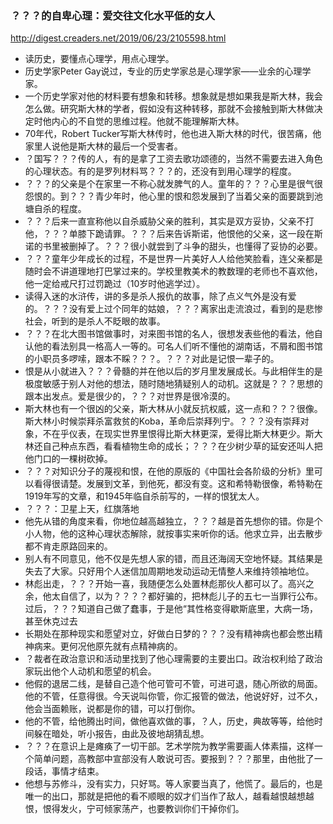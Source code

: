 ### ？？？的自卑心理：爱交往文化水平低的女人
http://digest.creaders.net/2019/06/23/2105598.html
- 读历史，要懂点心理学，用点心理学。
- 历史学家Peter Gay说过，专业的历史学家总是心理学家——业余的心理学家。
- 一个历史学家对他的材料要有想象和转移。想象就是想如果我是斯大林，我会怎么做。研究斯大林的学者，假如没有这种转移，那就不会接触到斯大林做决定时他内心的不自觉的思维过程。他就不能理解斯大林。
- 70年代，Robert Tucker写斯大林传时，他也进入斯大林的时代，很苦痛，他家里人说他是斯大林的最后一个受害者。
- ？国写？？？传的人，有的是拿了工资去歌功颂德的，当然不需要去进入角色的心理状态。有的是罗列材料骂？？？的，还没有到用心理学的程度。
- ？？？的父亲是个在家里一不称心就发脾气的人。童年的？？？心里是很气很怨恨的。到？？？青少年时，他心里的恨和怨发展到了当着父亲的面要跳到池塘自杀的程度。
- ？？？后来一直宣称他以自杀威胁父亲的胜利，其实是双方妥协，父亲不打他，？？？单膝下跪请罪。？？？后来告诉斯诺，他恨他的父亲，这一段在斯诺的书里被删掉了。？？？很小就尝到了斗争的甜头，也懂得了妥协的必要。
- ？？？童年少年成长的过程，不是世界一片美好人人给他笑脸看，连父亲都是随时会不讲道理地打巴掌过来的。学校里教美术的教数理的老师也不喜欢他，他一定给戒尺打过罚跪过（10岁时他逃学过）。
- 读得入迷的水浒传，讲的多是杀人报仇的故事，除了点义气外是没有爱的。？？？没有爱上过个同年的姑娘，？？？离家出走流浪过，看到的是悲惨社会，听到的是杀人不眨眼的故事。
- ？？？在北大图书馆做事时，对来图书馆的名人，很想发表些他的看法，他自认他的看法别具一格高人一等的。可名人们听不懂他的湖南话，不屑和图书馆的小职员多啰嗦，跟本不睬？？？。？？？对此是记恨一辈子的。
- 恨是从小就进入？？？骨髓的并在他以后的岁月里发展成长。与此相伴生的是极度敏感于别人对他的想法，随时随地猜疑别人的动机。这就是？？？思想的跟本出发点。爱是很少的，？？？对世界是很冷漠的。
- 斯大林也有一个很凶的父亲，斯大林从小就反抗权威，这一点和？？？很像。斯大林小时候崇拜杀富救贫的Koba，革命后崇拜列宁。？？？没有崇拜对象，不在乎仪表，在现实世界里恨得比斯大林更深，爱得比斯大林更少。斯大林还自己种点东西，看看植物生命的成长；？？？在少树少草的延安还叫人把他门口的一棵树砍掉。
- ？？？对知识分子的蔑视和恨，在他的原版的《中国社会各阶级的分析》里可以看得很请楚。发展到文革，到他死，都没有变。这和希特勒很像，希特勒在1919年写的文章，和1945年临自杀前写的，一样的恨犹太人。
- ？？？：卫星上天，红旗落地
- 他先从错的角度来看，你地位越高越独立，？？？越是首先想你的错。你是个小人物，他的这种心理状态解除，就按事实来听你的话。他求立异，出去散步都不肯走原路回来的。
- 别人有不同意见，他不仅是先想人家的错，而且还海阔天空地怀疑。其结果是失去了大家。只好用个人迷信加周期地发动运动无情整人来维持领袖地位。
- 林彪出走，？？？开始一喜，我随便怎么处置林彪那伙人都可以了。高兴之余，他太自信了，以为？？？？都好骗的，把林彪儿子的五七一当罪行公布。过后，？？？知道自己做了蠢事，于是他“其性格变得歇斯底里，大病一场，甚至休克过去
- 长期处在那种现实和愿望对立，好做白日梦的？？？没有精神病也都会憋出精神病来。更何况他原先就有点精神病的。
- ？裁者在政治意识和活动里找到了他心理需要的主要出口。政治权利给了政治家玩出他个人动机和愿望的机会。
- 他假的退居二线，是替自己造个他可管可不管，可进可退，随心所欲的局面。他的不管，任意得很。今天说叫你管，你汇报管的做法，他说好好，过不久，他会当面赖账，说都是你的错，可以打倒你。
- 他的不管，给他腾出时间，做他喜欢做的事，？人，历史，典故等等，给他时间躲在暗处，听小报告，由此及彼地胡猜乱想。
- ？？？在意识上是瘫痪了一切干部。艺术学院为教学需要画人体素描，这样一个简单问题，高教部中宣部没有人敢说可否。要报到？？？那里，由他批了一段话，事情才结束。
- 他想与苏修斗，没有实力，只好骂。等人家要当真了，他慌了。最后的，也是唯一的出口，那就是把他的看不顺眼的奴才们当作了敌人，越看越恨越想越恨，恨得发火，宁可倾家荡产，也要教训你们干掉你们。